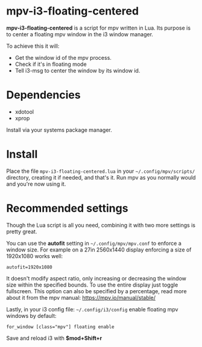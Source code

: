 # mpv-i3-floating-centered
**mpv-i3-floating-centered** is a script for mpv written in Lua. Its purpose is to center a floating mpv window in the i3 window manager.

To achieve this it will:

* Get the window id of the mpv process.
* Check if it's in floating mode
* Tell i3-msg to center the window by its window id.

# Dependencies
* xdotool
* xprop

Install via your systems package manager.

# Install
Place the file `mpv-i3-floating-centered.lua` in your `~/.config/mpv/scripts/` directory, creating it if needed, and that's it. Run mpv as you normally would and you're now using it. 

# Recommended settings
Though the Lua script is all you need, combining it with two more settings is pretty great.

You can use the **autofit** setting in `~/.config/mpv/mpv.conf` to enforce a window size. For example on a 27in 2560x1440 display enforcing a size of 1920x1080 works well:

```
autofit=1920x1080
```

It doesn't modify aspect ratio, only increasing or decreasing the window size within the specified bounds. To use the entire display just toggle fullscreen. This option can also be specified by a percentage, read more about it from the mpv manual: https://mpv.io/manual/stable/

Lastly, in your i3 config file: `~/.config/i3/config` enable floating mpv windows by default:

```
for_window [class="mpv"] floating enable
```

Save and reload i3 with **$mod+Shift+r**
